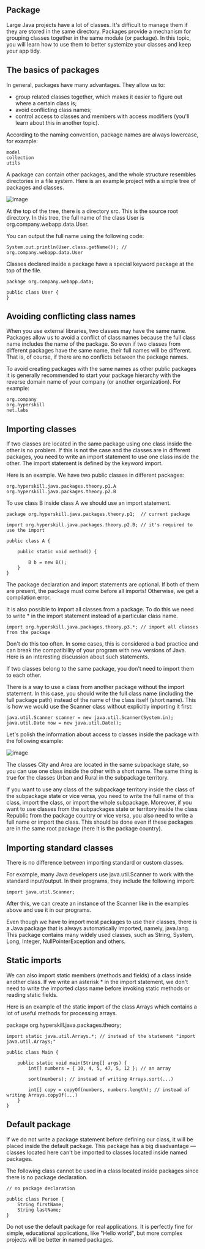 ## Package
Large Java projects have a lot of classes. It's difficult to manage them if they are stored in the same directory. Packages provide a mechanism for grouping classes together in the same module (or package). In this topic, you will learn how to use them to better systemize your classes and keep your app tidy.

## The basics of packages

In general, packages have many advantages. They allow us to:
- group related classes together, which makes it easier to figure out where a certain class is;
- avoid conflicting class names;
- control access to classes and members with access modifiers (you'll learn about this in another topic).

According to the naming convention, package names are always lowercase, for example:
```
model
collection
utils
```
A package can contain other packages, and the whole structure resembles directories in a file system. Here is an example project with a simple tree of packages and classes.

![image](https://user-images.githubusercontent.com/92832451/189362488-c20a012c-b374-4e45-873a-d0fc04b3a915.png)

At the top of the tree, there is a directory src. This is the source root directory. In this tree, the full name of the class User is org.company.webapp.data.User.

You can output the full name using the following code:
```
System.out.println(User.class.getName()); // org.company.webapp.data.User
```
Classes declared inside a package have a special keyword package at the top of the file.

```
package org.company.webapp.data;

public class User {
}
```

## Avoiding conflicting class names

When you use external libraries, two classes may have the same name. Packages allow us to avoid a conflict of class names because the full class name includes the name of the package. So even if two classes from different packages have the same name, their full names will be different. That is, of course, if there are no conflicts between the package names.

To avoid creating packages with the same names as other public packages it is generally recommended to start your package hierarchy with the reverse domain name of your company (or another organization). For example:

```
org.company
org.hyperskill
net.labs
```

## Importing classes

If two classes are located in the same package using one class inside the other is no problem. If this is not the case and the classes are in different packages, you need to write an import statement to use one class inside the other. The import statement is defined by the keyword import.

Here is an example. We have two public classes in different packages:
```
org.hyperskill.java.packages.theory.p1.A
org.hyperskill.java.packages.theory.p2.B
```
To use class B inside class A we should use an import statement.
```
package org.hyperskill.java.packages.theory.p1;  // current package

import org.hyperskill.java.packages.theory.p2.B; // it's required to use the import

public class A {

    public static void method() {

        B b = new B();
    }
}
```
The package declaration and import statements are optional. If both of them are present, the package must come before all imports! Otherwise, we get a compilation error.

It is also possible to import all classes from a package. To do this we need to write * in the import statement instead of a particular class name.
```
import org.hyperskill.java.packages.theory.p3.*; // import all classes from the package
```
Don't do this too often. In some cases, this is considered a bad practice and can break the compatibility of your program with new versions of Java. Here is an interesting discussion about such statements.

If two classes belong to the same package, you don't need to import them to each other.

There is a way to use a class from another package without the import statement. In this case, you should write the full class name (including the full package path) instead of the name of the class itself (short name). This is how we would use the Scanner class without explicitly importing it first:
```
java.util.Scanner scanner = new java.util.Scanner(System.in);
java.util.Date now = new java.util.Date();
```
Let's polish the information about access to classes inside the package with the following example:

![image](https://user-images.githubusercontent.com/92832451/189362851-c3e98bea-7f07-4dd4-a4ab-1b58690693c3.png)

The classes City and Area are located in the same subpackage state, so you can use one class inside the other with a short name. The same thing is true for the classes Urban and Rural in the subpackage territory.

If you want to use any class of the subpackage territory inside the class of the subpackage state or vice versa, you need to write the full name of this class, import the class, or import the whole subpackage. Moreover, if you want to use classes from the subpackages state or territory inside the class Republic from the package country or vice versa, you also need to write a full name or import the class. This should be done even if these packages are in the same root package (here it is the package country).

## Importing standard classes

There is no difference between importing standard or custom classes.

For example, many Java developers use java.util.Scanner to work with the standard input/output. In their programs, they include the following import:
```
import java.util.Scanner;
```
After this, we can create an instance of the Scanner like in the examples above and use it in our programs.

Even though we have to import most packages to use their classes, there is a Java package that is always automatically imported, namely, java.lang. This package contains many widely used classes, such as String, System, Long, Integer, NullPointerException and others.

## Static imports

We can also import static members (methods and fields) of a class inside another class. If we write an asterisk * in the import statement, we don't need to write the imported class name before invoking static methods or reading static fields.

Here is an example of the static import of the class Arrays which contains a lot of useful methods for processing arrays.

package org.hyperskill.java.packages.theory;
```
import static java.util.Arrays.*; // instead of the statement "import java.util.Arrays;"

public class Main {

    public static void main(String[] args) {
        int[] numbers = { 10, 4, 5, 47, 5, 12 }; // an array

        sort(numbers); // instead of writing Arrays.sort(...)

        int[] copy = copyOf(numbers, numbers.length); // instead of writing Arrays.copyOf(...)
    }
}
```

## Default package

If we do not write a package statement before defining our class, it will be placed inside the default package. This package has a big disadvantage — classes located here can't be imported to classes located inside named packages.

The following class cannot be used in a class located inside packages since there is no package declaration.
```
// no package declaration

public class Person {
    String firstName;
    String lastName;
}
```
Do not use the default package for real applications. It is perfectly fine for simple, educational applications, like "Hello world", but more complex projects will be better in named packages.
